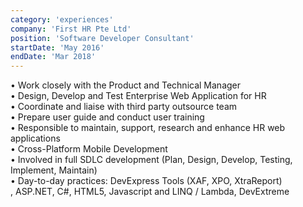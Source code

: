 ```yaml
---
category: 'experiences'
company: 'First HR Pte Ltd'
position: 'Software Developer Consultant'
startDate: 'May 2016'
endDate: 'Mar 2018'
---
```


• Work closely with the Product and Technical Manager <br/>
• Design, Develop and Test Enterprise Web Application for HR <br/>
• Coordinate and liaise with third party outsource team <br/>
• Prepare user guide and conduct user training <br/>
• Responsible to maintain, support, research and enhance HR web applications <br/>
• Cross-Platform Mobile Development <br/>
• Involved in full SDLC development (Plan, Design, Develop, Testing, Implement, Maintain) <br/>
• Day-to-day practices: DevExpress Tools (XAF, XPO, XtraReport) <br/>, ASP.NET, C#, HTML5, Javascript and LINQ / Lambda, DevExtreme
